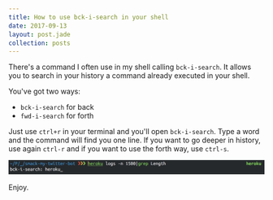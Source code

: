 ```yaml
---
title: How to use bck-i-search in your shell
date: 2017-09-13
layout: post.jade
collection: posts
---
```


There's a command I often use in my shell calling `bck-i-search`. It allows you to search in your history a command already executed in your shell.

You've got two ways:

- `bck-i-search` for back
- `fwd-i-search` for forth


Just use `ctrl+r` in your terminal and you'll open `bck-i-search`. Type a word and the command will find you one line. If you want to go deeper in history, use again `ctrl-r` and if you want to use the forth way, use `ctrl-s`.

[![](/images/how-to-bck-i-search/example.png)](/images/how-to-bck-i-search/example.png)


Enjoy.
